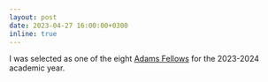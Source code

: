```yaml
---
layout: post
date: 2023-04-27 16:00:00+0300
inline: true
---
```


I was selected as one of the eight [Adams Fellows](https://adams.academy.ac.il/congratulations-to-the-eight-new-adams-fellows-selected-for-the-academic-year-2023-2024/)
for the 2023-2024 academic year.
